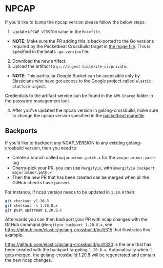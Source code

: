 # NPCAP

If you'd like to bump the npcap version please follow the below steps:

1) Update `NPCAP_VERSION` value in the `Makefile`.
  * **NOTE**: Make sure the PR adding this is back-ported to the Go versions required by the Packetbeat CrossBuild target in [the mage file](https://github.com/elastic/beats/blob/main/x-pack/packetbeat/magefile.go). This is specified in the beats `.go-version` file.
2) Download the new artifact.
3) Upload the artifact to `gs://ingest-buildkite-ci/private`.
  * **NOTE**: This particular Google Bucket can be accessible only by Elasticians who have got access to the Google project called `elastic-platform-ingest`.

Credentials to the artifact service can be found in the `APM-Shared` folder in the password management tool.

4) After you've updated the npcap version in golang-crossbuild, make sure to change the npcap version specified in the [packetbeat magefile](https://github.com/elastic/beats/blob/main/x-pack/packetbeat/magefile.go)

## Backports

If you'd like to backport any NCAP_VERSION to any existing golang-crosbuild version, then you need to:

* Create a branch called `major.minor.patch.x` for the `vmajor.minor.patch` tag
* Cherry-pick your PR, you can use `Mergifyio`, with `@mergifyio backport major.minor.path.x`
* Then the new PR that has been created can be merged when all the GitHub checks have passed.

For instance, if ncap version needs to be updated in `1.20.8` then:

```bash
git checkout v1.20.8
git checkout -b 1.20.8.x
git push upstream 1.20.8.x
```

Afterwards you can then backport your PR with ncap changes with the GitHub command `@Mergifyio backport 1.20.8.x`,
see https://github.com/elastic/golang-crossbuild/pull/315 that illustrates this example.

https://github.com/elastic/golang-crossbuild/pull/320 is the one that has been created with the backport targeting
`1.20.8.x`. Automatically when it gets merged, the golang-crossbuild:1.20.8 will be regenerated and contain the
new ncap changes.
